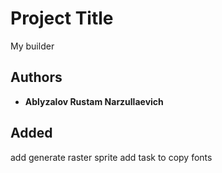 # Project Title

My builder

## Authors

* **Ablyzalov Rustam Narzullaevich**

## Added

add generate raster sprite
add task to copy fonts








